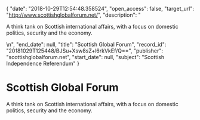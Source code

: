 {
  "date": "2018-10-29T12:54:48.358524", 
  "open_access": false, 
  "target_url": "http://www.scottishglobalforum.net/", 
  "description": "<p>A think tank on Scottish international affairs, with a focus on domestic politics, security and the economy.</p>\n", 
  "end_date": null, 
  "title": "Scottish Global Forum", 
  "record_id": "20181029T125448/BJSu+Xsw8sZ+l6rkVkEf/Q==", 
  "publisher": "scottishglobalforum.net", 
  "start_date": null, 
  "subject": "Scottish Independence Referendum"
}

# Scottish Global Forum

<p>A think tank on Scottish international affairs, with a focus on domestic politics, security and the economy.</p>
